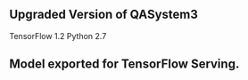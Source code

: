 ## Upgraded Version of QASystem3
TensorFlow 1.2
Python 2.7
## Model exported for TensorFlow Serving.
